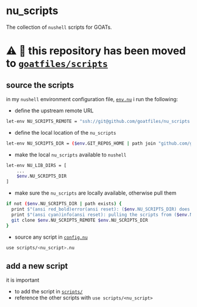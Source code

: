# nu_scripts
The collection of `nushell` scripts for GOATs.

# :warning: :postal_horn: this repository has been moved to [`goatfiles/scripts`](https://github.com/goatfiles/scripts)

## source the scripts
in my `nushell` environment configuration file,
[`env.nu`](https://github.com/goatfiles/dotfiles/blob/main/.config/nushell/env.nu)
i run the following:

- define the upstream remote URL
```bash
let-env NU_SCRIPTS_REMOTE = "ssh://git@github.com/goatfiles/nu_scripts.git"
```
- define the local location of the `nu_scripts`
```bash
let-env NU_SCRIPTS_DIR = ($env.GIT_REPOS_HOME | path join "github.com/goatfiles/nu_scripts")
```
- make the local `nu_scripts` available to `nushell`
```bash
let-env NU_LIB_DIRS = [
    ...
    $env.NU_SCRIPTS_DIR
]
```
- make sure the `nu_scripts` are locally available, otherwise pull them
```bash
if not ($env.NU_SCRIPTS_DIR | path exists) {
  print $"(ansi red_bold)error(ansi reset): ($env.NU_SCRIPTS_DIR) does not exist..."
  print $"(ansi cyan)info(ansi reset): pulling the scripts from ($env.NU_SCRIPTS_REMOTE)..."
  git clone $env.NU_SCRIPTS_REMOTE $env.NU_SCRIPTS_DIR
}
```
- source any script in
[`config.nu`](https://github.com/goatfiles/dotfiles/blob/main/.config/nushell/config.nu)
```bash
use scripts/<nu_script>.nu
```

## add a new script
it is important
- to add the script in [`scripts/`](scripts)
- reference the other scripts with `use scripts/<nu_script>`
